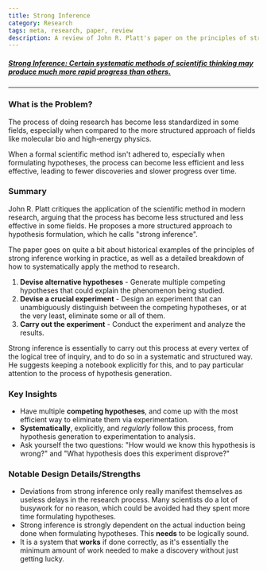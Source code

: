 ```yaml
---
title: Strong Inference
category: Research
tags: meta, research, paper, review
description: A review of John R. Platt's paper on the principles of strong inference in scientific research.
---
```


##### [Strong Inference: Certain systematic methods of scientific thinking may produce much more rapid progress than others.](https://pages.cs.wisc.edu/~markhill/science64_strong_inference.pdf)
---

### What is the Problem?

The process of doing research has become less standardized in some fields, especially when compared to the more structured approach of fields like molecular bio and high-energy physics.

When a formal scientific method isn't adhered to, especially when formulating hypotheses, the process can become less efficient and less effective, leading to fewer discoveries and slower progress over time.

### Summary

John R. Platt critiques the application of the scientific method in modern research, arguing that the process has become less structured and less effective in some fields. He proposes a more structured approach to hypothesis formulation, which he calls "strong inference".

The paper goes on quite a bit about historical examples of the principles of strong inference working in practice, as well as a detailed breakdown of how to systematically apply the method to research.

1. **Devise alternative hypotheses** - Generate multiple competing hypotheses that could explain the phenomenon being studied.
2. **Devise a crucial experiment** - Design an experiment that can unambiguously distinguish between the competing hypotheses, or at the very least, eliminate some or all of them.
3. **Carry out the experiment** - Conduct the experiment and analyze the results.

Strong inference is essentially to carry out this process at every vertex of the logical tree of inquiry, and to do so in a systematic and structured way. He suggests keeping a notebook explicitly for this, and to pay particular attention to the process of hypothesis generation.

### Key Insights

- Have multiple **competing hypotheses**, and come up with the most efficient way to eliminate them via experimentation.
- **Systematically**, explicitly, and *regularly* follow this process, from hypothesis generation to experimentation to analysis.
- Ask yourself the two questions: "How would we know this hypothesis is wrong?" and "What hypothesis does this experiment disprove?"

### Notable Design Details/Strengths

- Deviations from strong inference only really manifest themselves as useless delays in the research process. Many scientists do a lot of busywork for no reason, which could be avoided had they spent more time formulating hypotheses.
- Strong inference is strongly dependent on the actual induction being done when formulating hypotheses. This **needs** to be logically sound.
- It is a system that **works** if done correctly, as it's essentially the minimum amount of work needed to make a discovery without just getting lucky.

